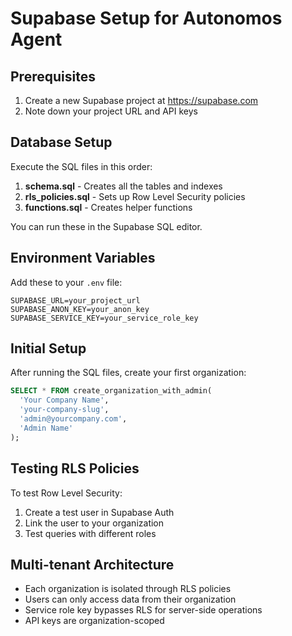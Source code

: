 # Supabase Setup for Autonomos Agent

## Prerequisites

1. Create a new Supabase project at https://supabase.com
2. Note down your project URL and API keys

## Database Setup

Execute the SQL files in this order:

1. **schema.sql** - Creates all the tables and indexes
2. **rls_policies.sql** - Sets up Row Level Security policies
3. **functions.sql** - Creates helper functions

You can run these in the Supabase SQL editor.

## Environment Variables

Add these to your `.env` file:

```env
SUPABASE_URL=your_project_url
SUPABASE_ANON_KEY=your_anon_key
SUPABASE_SERVICE_KEY=your_service_role_key
```

## Initial Setup

After running the SQL files, create your first organization:

```sql
SELECT * FROM create_organization_with_admin(
  'Your Company Name',
  'your-company-slug',
  'admin@yourcompany.com',
  'Admin Name'
);
```

## Testing RLS Policies

To test Row Level Security:

1. Create a test user in Supabase Auth
2. Link the user to your organization
3. Test queries with different roles

## Multi-tenant Architecture

- Each organization is isolated through RLS policies
- Users can only access data from their organization
- Service role key bypasses RLS for server-side operations
- API keys are organization-scoped